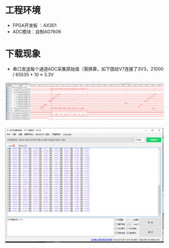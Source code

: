 # 工程环境

+ FPGA开发板 ：AX301
+ ADC模块：自制AD7606



# 下载现象

- 串口发送每个通道ADC采集原始值（需换算，如下图给V7连接了3V3，21000 / 65535 * 10 ≈ 3.3V

![Finish](Finish.png)

![Finish2](Finish2.png)
